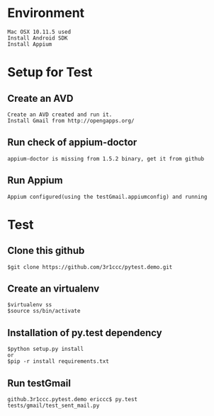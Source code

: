 Environment
===========
	Mac OSX 10.11.5 used
	Install Android SDK
	Install Appium

Setup for Test
==============
Create an AVD
-------------
	Create an AVD created and run it.
	Install Gmail from http://opengapps.org/

Run check of appium-doctor
--------------------------
	appium-doctor is missing from 1.5.2 binary, get it from github

Run Appium
----------
	Appium configured(using the testGmail.appiumconfig) and running

Test
====
Clone this github
-----------------
	$git clone https://github.com/3r1ccc/pytest.demo.git

Create an virtualenv
--------------------
	$virtualenv ss	
	$source ss/bin/activate

Installation of py.test dependency
----------------------------------
	$python setup.py install
	or 
	$pip -r install requirements.txt


Run testGmail
-------------
	github.3r1ccc.pytest.demo ericcc$ py.test tests/gmail/test_sent_mail.py 

